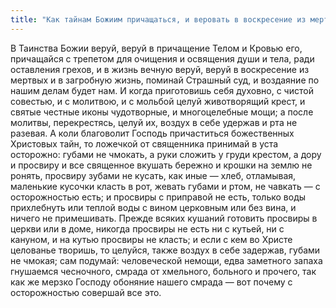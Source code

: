 ```yaml
---
title: "Как тайнам Божиим причащаться, и веровать в воскресение из мертвых, и Страшного Суда ожидать, и прикасаться ко всякой святыне"
---
```


В Таинства Божии веруй, веруй в причащение Телом и Кровью его, причащайся с трепетом для очищения и освящения души и тела, ради оставления грехов, и в жизнь вечную веруй, веруй в воскресение из мертвых и в загробную жизнь, поминай Страшный суд, и воздаяние по нашим делам будет нам. И когда приготовишь себя духовно, с чистой совестью, и с молитвою, и с мольбой целуй животворящий крест, и святые честные иконы чудотворные, и многоцелебные мощи; а после молитвы, перекрестясь, целуй их, воздух в себе удержав и рта не разевая. А коли благоволит Господь причаститься божественных Христовых тайн, то ложечкой от священника принимай в уста осторожно: губами не чмокать, а руки сложить у груди крестом, а дору и просвиру и все священное вкушать бережно и крошки на землю не ронять, просвиру зубами не кусать, как иные — хлеб, отламывая, маленькие кусочки класть в рот, жевать губами и ртом, не чавкать — с осторожностью есть; и просвиры с приправой не есть, только воды прихлебнуть или теплой воды с вином церковным или без вина, и ничего не примешивать. Прежде всяких кушаний готовить просвиры в церкви или в доме, никогда просвиры не есть ни с кутьей, ни с кануном, и на кутью просвиры не класть; и если с кем во Христе целованье творишь, то целуйся, также воздух в себе задержав, губами не чмокая; сам подумай: человеческой немощи, едва заметного запаха гнушаемся чесночного, смрада от хмельного, больного и прочего, так как же мерзко Господу обоняние нашего смрада — вот почему с осторожностью совершай все это.